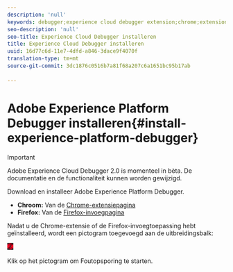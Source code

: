 ```yaml
---
description: 'null'
keywords: debugger;experience cloud debugger extension;chrome;extension;install
seo-description: 'null'
seo-title: Experience Cloud Debugger installeren
title: Experience Cloud Debugger installeren
uuid: 16d77c6d-11e7-4dfd-a846-3dace9f4070f
translation-type: tm+mt
source-git-commit: 3dc1876c0516b7a81f68a207c6a1651bc95b17ab

---
```



# Adobe Experience Platform Debugger installeren{#install-experience-platform-debugger}

>[!IMPORTANT]
>
>Adobe Experience Cloud Debugger 2.0 is momenteel in bèta. De documentatie en de functionaliteit kunnen worden gewijzigd.

Download en installeer Adobe Experience Platform Debugger.

* **Chroom:** Van de [Chrome-extensiepagina](https://chrome.google.com/webstore/detail/adobe-experience-cloud-de/ocdmogmohccmeicdhlhhgepeaijenapj)
* **Firefox:** Van de [Firefox-invoegpagina](https://addons.mozilla.org/en-US/firefox/addon/adobe-experience-platform-dbg/)

Nadat u de Chrome-extensie of de Firefox-invoegtoepassing hebt geïnstalleerd, wordt een pictogram toegevoegd aan de uitbreidingsbalk:

![](assets/start-icon.jpg)

Klik op het pictogram om Foutopsporing te starten.

